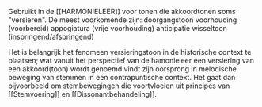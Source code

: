 Gebruikt in de [[HARMONIELEER]] voor tonen die akkoordtonen soms "versieren". 
De meest voorkomende zijn:
doorgangstoon
voorhouding (voorbereid) 
appogiatura (vrije voorhouding)
anticipatie
wisseltoon (inspringend/afspringend)

Het is belangrijk het fenomeen versieringstoon in de historische context te plaatsen; wat vanuit het perspectief van de hamonieleer een versiering van een akkoord(toon) wordt genoemd vindt zijn oorsprong in melodische beweging van stemmen in een contrapuntische context. Het gaat dan bijvoorbeeld om stembewegingen die voortvloeien uit principes van [[Stemvoering]] en [[Dissonantbehandeling]].
